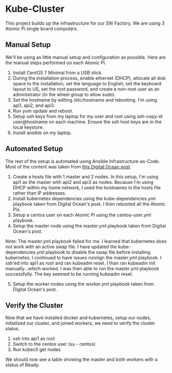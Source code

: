 # Kube-Cluster

This project builds up the infrastructure for our SW Factory.  We are using 3 Atomic Pi single board computers.  

## Manual Setup
We'll be using as little manual setup and configuration as possible.  Here are the manual steps performed on each Atomic Pi.

1. Install CentOS 7 Minimal from a USB stick.
2. During the installation process, enable ethernet (DHCP), allocate all disk space to the installation, set the language to English, set the keyboard layout to US, set the root password, and create a non-root user as an administrator (in the wheel group to allow sudo).
3. Set the hostname by editing /etc/hostname and rebooting.  I'm using api1, api2, and api3.
4. Run yum update and reboot.
5. Setup ssh keys from my laptop for my user and root using ssh-copy-id user@hostname on each machine.  Ensure the ssh host keys are in the local keystore.
6. Install ansible on my laptop.

## Automated Setup
The rest of the setup is automated using Ansible Infrastructure-as-Code.  Most of the content was taken from [this Digital Ocean post](https://www.digitalocean.com/community/tutorials/how-to-create-a-kubernetes-cluster-using-kubeadm-on-centos-7).

1. Create a hosts file with 1 master and 2 nodes.  In this setup, I'm using api1 as the master with api2 and api3 as nodes.  Because I'm using DHCP within my home network, I used the hostnames in the hosts file rather than IP addresses.
2. Install kubernetes dependencies using the kube-dependencies.yml playbook taken from Digital Ocean's post.  I then rebooted all the Atomic Pis.
3. Setup a centos user on each Atomic Pi using the centos-user.yml playbook.
4. Setup the master node using the master.yml playbook taken from Digital Ocean's post.

Note:  The master.yml playbook failed for me.  I learned that kubernetes does not work with an active swap file.  I have updated the kube-dependencies.yml playbook to disable the swap file before installing kubernetes.  I continued to have issues runnign the master.yml playbook.  I ssh'ed into api1 as root and ran kubeadm reset.  I than ran kubeadm init manually...which worked.  I was then able to run the master.yml playbook successfully.  The key seemed to be running kubeadm reset.

5. Setup the worker nodes using the worker.yml playbook taken from Digital Ocean's post.

## Verify the Cluster
Now that we have installed docker and kubernetes, setup our nodes, initialized our cluster, and joined workers, we need to verify the cluster status.

1. ssh into api1 as root
2. Switch to the centos user (su - centos)
3. Run kubectl get nodes

We should now see a table showing the master and both workers with a status of Ready.
